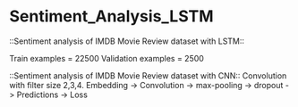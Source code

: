 # Sentiment_Analysis_LSTM
::Sentiment analysis of IMDB Movie Review dataset with LSTM::

Train examples = 22500
Validation examples = 2500

::Sentiment analysis of IMDB Movie Review dataset with CNN::
Convolution with filter size 2,3,4.
Embedding -> Convolution -> max-pooling -> dropout -> Predictions -> Loss
